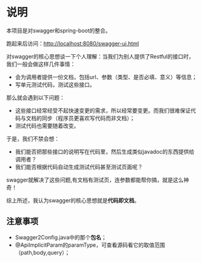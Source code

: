 # 说明

本项目是对swagger和spring-boot的整合。

跑起来后访问：[http://localhost:8080/swagger-ui.html](http://localhost:8080/swagger-ui.html)

对swagger的核心思想谈一下个人理解：当我们为别人提供了Restful的接口时，我们一般会做这样几件事情：
- 会为调用者提供一份文档，包括url、参数（类型、是否必填、意义）等信息；
- 写单元测试代码，测试这些接口。

那么就会遇到以下问题：
- 这些接口经常经受不起快速变更的需求，所以经常要变更。而我们很难保证代码与文档的同步（程序员更喜欢写代码而非文档）；
- 测试代码也需要随着改变。

于是，我们不禁会想：
- 我们能否把那些接口的说明写在代码里，然后生成类似javadoc的东西提供给调用者？
- 我们能否根据代码自动生成测试代码甚至测试页面呢？

swagger就解决了这些问题,有文档有测试页，连参数都能帮你搞，就是这么神奇！

综上所述，我认为swagger的核心思想就是**代码即文档**。

## 注意事项

- Swagger2Config.java中的那个**包名**；
- @ApiImplicitParam的paramType，可查看源码看它的取值范围（path,body,query）；


